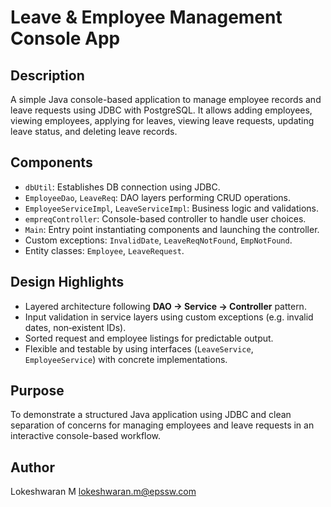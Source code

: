 # Leave & Employee Management Console App

## Description
A simple Java console-based application to manage employee records and leave requests using JDBC with PostgreSQL. It allows adding employees, viewing employees, applying for leaves, viewing leave requests, updating leave status, and deleting leave records.

## Components
- `dbUtil`: Establishes DB connection using JDBC.
- `EmployeeDao`, `LeaveReq`: DAO layers performing CRUD operations.
- `EmployeeServiceImpl`, `LeaveServiceImpl`: Business logic and validations.
- `empreqController`: Console-based controller to handle user choices.
- `Main`: Entry point instantiating components and launching the controller.
- Custom exceptions: `InvalidDate`, `LeaveReqNotFound`, `EmpNotFound`.
- Entity classes: `Employee`, `LeaveRequest`.

## Design Highlights
- Layered architecture following **DAO → Service → Controller** pattern.
- Input validation in service layers using custom exceptions (e.g. invalid dates, non‑existent IDs).
- Sorted request and employee listings for predictable output.
- Flexible and testable by using interfaces (`LeaveService`, `EmployeeService`) with concrete implementations.

## Purpose
To demonstrate a structured Java application using JDBC and clean separation of concerns for managing employees and leave requests in an interactive console-based workflow.

## Author
Lokeshwaran M
lokeshwaran.m@epssw.com
